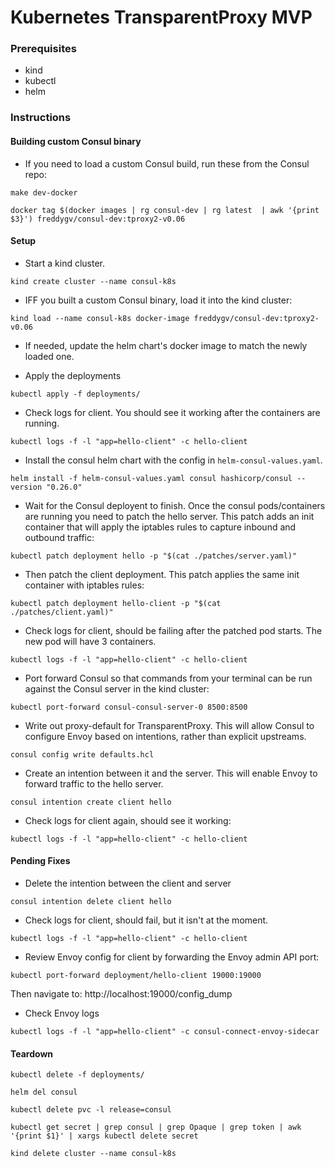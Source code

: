 # Kubernetes TransparentProxy MVP

### Prerequisites
- kind
- kubectl
- helm

### Instructions

#### Building custom Consul binary

* If you need to load a custom Consul build, run these from the Consul repo:

`make dev-docker`

`docker tag $(docker images | rg consul-dev | rg latest  | awk '{print $3}') freddygv/consul-dev:tproxy2-v0.06`

#### Setup
* Start a kind cluster.

`kind create cluster --name consul-k8s`

* IFF you built a custom Consul binary, load it into the kind cluster:

`kind load --name consul-k8s docker-image freddygv/consul-dev:tproxy2-v0.06`

* If needed, update the helm chart's docker image to match the newly loaded one.

* Apply the deployments

`kubectl apply -f deployments/`

* Check logs for client. You should see it working after the containers are running.

`kubectl logs -f -l "app=hello-client" -c hello-client`

* Install the consul helm chart with the config in `helm-consul-values.yaml`.

`helm install -f helm-consul-values.yaml consul hashicorp/consul --version "0.26.0"`

* Wait for the Consul deployent to finish. Once the consul pods/containers are running you need to patch the hello server. This patch adds an init container that will apply the iptables rules to capture inbound and outbound traffic:

`kubectl patch deployment hello -p "$(cat ./patches/server.yaml)"`

* Then patch the client deployment. This patch applies the same init container with iptables rules:

`kubectl patch deployment hello-client -p "$(cat ./patches/client.yaml)"`

* Check logs for client, should be failing after the patched pod starts. The new pod will have 3 containers.

`kubectl logs -f -l "app=hello-client" -c hello-client`

* Port forward Consul so that commands from your terminal can be run against the Consul server in the kind cluster:

`kubectl port-forward consul-consul-server-0 8500:8500`

* Write out proxy-default for TransparentProxy. This will allow Consul to configure Envoy based on intentions, rather than explicit upstreams.

`consul config write defaults.hcl`

* Create an intention between it and the server. This will enable Envoy to forward traffic to the hello server.

`consul intention create client hello`

* Check logs for client again, should see it working:

`kubectl logs -f -l "app=hello-client" -c hello-client`

#### Pending Fixes

* Delete the intention between the client and server

`consul intention delete client hello`

* Check logs for client, should fail, but it isn't at the moment.

`kubectl logs -f -l "app=hello-client" -c hello-client`

* Review Envoy config for client by forwarding the Envoy admin API port:

`kubectl port-forward deployment/hello-client 19000:19000`

Then navigate to: http://localhost:19000/config_dump

* Check Envoy logs

`kubectl logs -f -l "app=hello-client" -c consul-connect-envoy-sidecar`

#### Teardown

`kubectl delete -f deployments/`

`helm del consul`

`kubectl delete pvc -l release=consul`

`kubectl get secret | grep consul | grep Opaque | grep token | awk '{print $1}' | xargs kubectl delete secret`

`kind delete cluster --name consul-k8s`